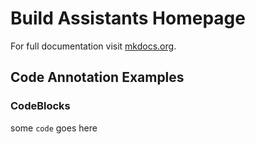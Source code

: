 # Build Assistants Homepage

For full documentation visit [mkdocs.org](https://www.mkdocs.org).

## Code Annotation Examples

### CodeBlocks

some `code` goes here

